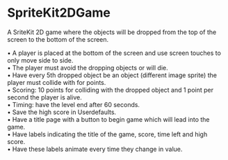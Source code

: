 # SpriteKit2DGame
<p>A SriteKit 2D game where the objects will be dropped from the top of the screen to the bottom of the screen.</p>

• A player is placed at the bottom of the screen and use screen touches to only move side to side.<br>
• The player must avoid the dropping objects or will die.<br>
• Have every 5th dropped object be an object (different image sprite) the player must collide with for points.<br>
• Scoring: 10 points for colliding with the dropped object and 1 point per second the player is alive.<br>
• Timing: have the level end after 60 seconds.<br>
• Save the high score in Userdefaults.<br>
• Have a title page with a button to begin game which will lead into the game.<br>
• Have labels indicating the title of the game, score, time left and high score. <br>
• Have these labels animate every time they change in value.<br>
